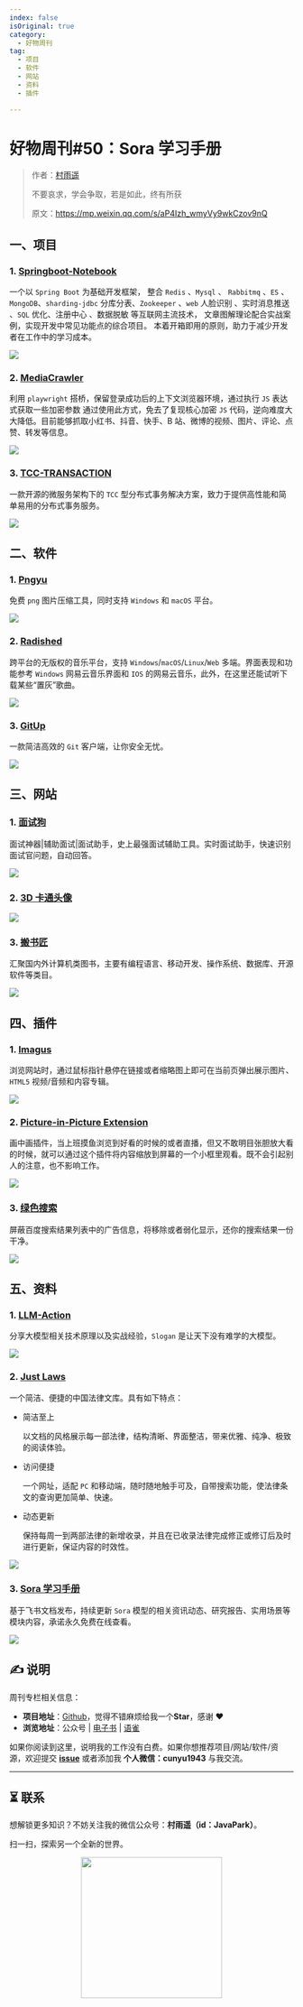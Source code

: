 ```yaml
---
index: false
isOriginal: true
category:
  - 好物周刊
tag:
  - 项目
  - 软件
  - 网站
  - 资料
  - 插件

---
```


# 好物周刊#50：Sora 学习手册

> 作者：[村雨遥](https://github.com/cunyu1943)
>
> 不要哀求，学会争取，若是如此，终有所获
>
> 原文：https://mp.weixin.qq.com/s/aP4Izh_wmyVy9wkCzov9nQ

## 一、项目

### 1. [Springboot-Notebook](https://github.com/chengxy-nds/Springboot-Notebook)

 一个以 `Spring Boot` 为基础开发框架， 整合 `Redis` 、`Mysql` 、 `Rabbitmq` 、`ES` 、`MongoDB`、`sharding-jdbc` 分库分表、`Zookeeper` 、`web` 人脸识别 、实时消息推送 、`SQL` 优化、注册中心 、数据脱敏 等互联网主流技术， 文章图解理论配合实战案例，实现开发中常见功能点的综合项目。 本着开箱即用的原则，助力于减少开发者在工作中的学习成本。

![](assets/0323-0329/chrome_1710719764.webp)

### 2. [MediaCrawler](https://github.com/NanmiCoder/MediaCrawler)

利用 `playwright` 搭桥，保留登录成功后的上下文浏览器环境，通过执行 `JS` 表达式获取一些加密参数 通过使用此方式，免去了复现核心加密 `JS` 代码，逆向难度大大降低。目前能够抓取小红书、抖音、快手、B 站、微博的视频、图片、评论、点赞、转发等信息。

![](assets/0323-0329/chrome_1710719737.webp)

### 3. [TCC-TRANSACTION](https://github.com/changmingxie/tcc-transaction)

一款开源的微服务架构下的 `TCC` 型分布式事务解决方案，致力于提供高性能和简单易用的分布式事务服务。

![](assets/0323-0329/CUNYU1943_1710719704.webp)

## 二、软件

### 1. [Pngyu](https://nukesaq88.github.io/Pngyu/)

免费 `png` 图片压缩工具，同时支持 `Windows` 和 `macOS` 平台。

![](assets/0323-0329/chrome_1710460998.webp)

### 2. [Radished](https://github.com/radishes-music/radishes)

跨平台的无版权的音乐平台，支持 `Windows`/`macOS`/`Linux`/`Web` 多端。界面表现和功能参考 `Windows` 网易云音乐界面和 `IOS` 的网易云音乐，此外，在这里还能试听下载某些“置灰”歌曲。

![](assets/0323-0329/chrome_1710461046.webp)

### 3. [GitUp](https://github.com/git-up/GitUp)

一款简洁高效的 `Git` 客户端，让你安全无忧。

![](assets/0323-0329/chrome_1710461459.webp)

## 三、网站

### 1. [面试狗](https://interview.dog)

面试神器|辅助面试|面试助手，史上最强面试辅助工具。实时面试助手，快速识别面试官问题，自动回答。

![](assets/0323-0329/20240227-1708993240.webp)

### 2. [3D 卡通头像](https://peeps.ui8.net/)

![](assets/0323-0329/20240227-1708993574.webp)

### 3. [搬书匠](http://www.banshujiang.cn/)

汇聚国内外计算机类图书，主要有编程语言、移动开发、操作系统、数据库、开源软件等类目。

![](assets/0323-0329/20240228-1709078766.webp)

## 四、插件

### 1. [Imagus](https://chromewebstore.google.com/detail/imagus/immpkjjlgappgfkkfieppnmlhakdmaab)

浏览网站时，通过鼠标指针悬停在链接或者缩略图上即可在当前页弹出展示图片、`HTML5` 视频/音频和内容专辑。

![](assets/0323-0329/chrome_1710979763.webp)

### 2. [Picture-in-Picture Extension](https://chromewebstore.google.com/detail/picture-in-picture-extens/hkgfoiooedgoejojocmhlaklaeopbecg)

画中画插件，当上班摸鱼浏览到好看的时候的或者直播，但又不敢明目张胆放大看的时候，就可以通过这个插件将内容缩放到屏幕的一个小框里观看。既不会引起别人的注意，也不影响工作。

![](assets/0323-0329/chrome_1710980235.webp)

### 3. [绿色搜索](https://chromewebstore.google.com/detail/aeajloomjeoncelkceelhhpkgbcgafek)

屏蔽百度搜索结果列表中的广告信息，将移除或者弱化显示，还你的搜索结果一份干净。

![](assets/0323-0329/chrome_1711065450.webp)

## 五、资料

### 1. [LLM-Action](https://github.com/liguodongiot/llm-action)

分享大模型相关技术原理以及实战经验，`Slogan` 是让天下没有难学的大模型。

![](assets/0323-0329/chrome_1710287832.webp)

### 2. [Just Laws](https://github.com/ImCa0/just-laws)

一个简洁、便捷的中国法律文库。具有如下特点：

-   简洁至上

    以文档的风格展示每一部法律，结构清晰、界面整洁，带来优雅、纯净、极致的阅读体验。

-   访问便捷

    一个网址，适配 `PC` 和移动端，随时随地触手可及，自带搜索功能，使法律条文的查询更加简单、快速。

-   动态更新

    保持每周一到两部法律的新增收录，并且在已收录法律完成修正或修订后及时进行更新，保证内容的时效性。

![](assets/0323-0329/chrome_1710287861.webp)

### 3. [Sora 学习手册](https://yunyinghui.feishu.cn/wiki/BaCEwe3AliqYERkc9dVcfW0BnXg)

基于飞书文档发布，持续更新 `Sora` 模型的相关资讯动态、研究报告、实用场景等模块内容，承诺永久免费在线查看。

![](assets/0323-0329/chrome_1710287898.webp)

## ✍️ 说明

周刊专栏相关信息：

- **项目地址**：[Github](https://github.com/cunyu1943/weekly)，觉得不错麻烦给我一个**Star**，感谢 ❤️
- **浏览地址**：公众号 | [电子书](https://cunyu1943.github.io/weekly) | [语雀](https://yuque.com/cunyu1943/weekly)

如果你阅读到这里，说明我的工作没有白费。如果你想推荐项目/网站/软件/资源，欢迎提交 **[issue](https://github.com/cunyu1943/weekly/issues)** 或者添加我 **个人微信：cunyu1943** 与我交流。

---

## ⏳ 联系

想解锁更多知识？不妨关注我的微信公众号：**村雨遥（id：JavaPark）**。

扫一扫，探索另一个全新的世界。

<center>
<img src="/contact/contact.png" width="250">
</center>
